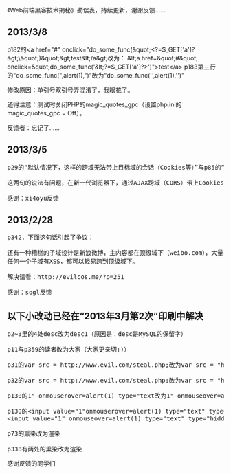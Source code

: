 ﻿《Web前端黑客技术揭秘》勘误表，持续更新，谢谢反馈……

2013/3/8
----------------------------------------------
p182的&lt;a href=&quot;#&quot; onclick=&quot;do_some_func(\&quot;&lt;?=$_GET['a']?&gt;\&quot;)&quot;&gt;test&lt;/a&gt;改为：
&lt;a href=&quot;#&quot; onclick=&quot;do_some_func('&lt;?=$_GET['a']?&gt;')&quot;&gt;test&lt;/a&gt;
p183第三行的"do_some_func(",alert(1),")"改为"do_some_func('',alert(1),'')"

修改原因：单引号双引号弄混淆了，我眼花了。

还得注意：测试时关闭PHP的magic_quotes_gpc（设置php.ini的magic_quotes_gpc = Off）。

反馈者：忘记了……

2013/3/5
----------------------------------------------
<pre>
p29的“默认情况下，这样的跨域无法带上目标域的会话（Cookies等）”与p85的“利用AJAX？不行，它禁止跨域传输数据”。

这两句的说法有问题，在新一代浏览器下，通过AJAX跨域（CORS）带上Cookies是可以的，这个具体解释待我抽空写篇文章。

感谢：xi4oyu反馈
</pre>

2013/2/28
----------------------------------------------
<pre>
p342，下面这句话引起了争议：

还有一种糟糕的子域设计是新浪微博，主内容都在顶级域下（weibo.com），大量的子域提供不同的业务，
任何一个子域有XSS，都可以轻易跨到顶级域下。

解决请看：http://evilcos.me/?p=251

感谢：sogl反馈
</pre>

以下小改动已经在“2013年3月第2次”印刷中解决
----------------------------------------------
<pre>
p2~3里的4处desc改为desc1（原因是：desc是MySQL的保留字）

p11与p359的读者改为大家（大家更亲切:)）

p31的var src = http://www.evil.com/steal.php;改为var src = "http://www.evil.com/steal.php";

p32的var src = http://www.evil.com/steal.php;改为var src = "http://www.evil.com/steal.php";

p130的1" onmouserover=alert(1) type="text改为1" onmouseover=alert(1) type="text

p130的&lt;input value=&quot;1&quot;onmouserover=alert(1) type=&quot;text&quot; type=&quot;hidden&quot; /&gt;改为：
&lt;input value=&quot;1&quot; onmouseover=alert(1) type=&quot;text&quot; type=&quot;hidden&quot; /&gt;

p73的熏染改为渲染

p338有两处的熏染改为渲染
</pre>

感谢反馈的同学们
